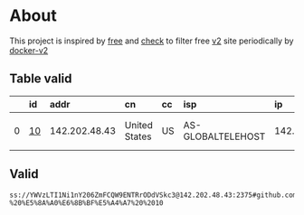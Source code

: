 
# About

This project is inspired by [free](https://github.com/freefq/free) and [check](https://github.com/yeahwu/check) to filter free [v2](https://github.com/v2fly/v2ray-core) site periodically by [docker-v2](https://hub.docker.com/r/v2ray/official)

    

## Table valid
|    | id                   | addr          | cn            | cc   | isp               | ip            | chatgpt          |
|---:|:---------------------|:--------------|:--------------|:-----|:------------------|:--------------|:-----------------|
|  0 | [10](config/10.json) | 142.202.48.43 | United States | US   | AS-GLOBALTELEHOST | 142.202.48.43 | Yes (Region: US) |

## Valid
```
ss://YWVzLTI1Ni1nY206ZmFCQW9ENTRrODdVSkc3@142.202.48.43:2375#github.com/freefq%20-%20%E5%8A%A0%E6%8B%BF%E5%A4%A7%20%2010
```

